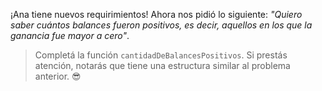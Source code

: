 ¡Ana tiene nuevos requirimientos! Ahora nos pidió lo siguiente: _"Quiero saber cuántos balances fueron positivos, es decir, aquellos en los que la ganancia fue mayor a cero"_.

> Completá la función `cantidadDeBalancesPositivos`. Si prestás atención, notarás que tiene una estructura similar al problema anterior. :sunglasses:
